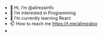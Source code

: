 - 👋 Hi, I’m @alirezainfo
- 👀 I’m interested in Programming
- 🌱 I’m currently learning React
- 📫 How to reach me https://t.me/alirezabio
- 
